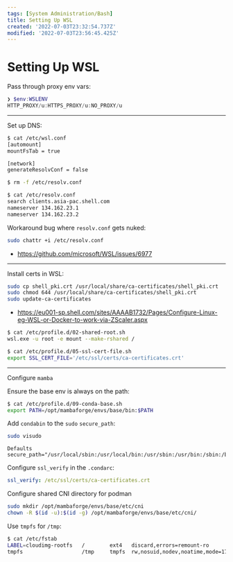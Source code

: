 ```yaml
---
tags: [System Administration/Bash]
title: Setting Up WSL
created: '2022-07-03T23:32:54.737Z'
modified: '2022-07-03T23:56:45.425Z'
---
```


# Setting Up WSL

Pass through proxy env vars:
```powershell
❯ $env:WSLENV
HTTP_PROXY/u:HTTPS_PROXY/u:NO_PROXY/u
```
----

Set up DNS:
```bash
$ cat /etc/wsl.conf
[automount]
mountFsTab = true

[network]
generateResolvConf = false
```
```bash
$ rm -f /etc/resolv.conf
```
```bash
$ cat /etc/resolv.conf
search clients.asia-pac.shell.com
nameserver 134.162.23.1
nameserver 134.162.23.2
```
Workaround bug where `resolv.conf` gets nuked:
```bash
sudo chattr +i /etc/resolv.conf
```
* https://github.com/microsoft/WSL/issues/6977

----

Install certs in WSL:
```bash
sudo cp shell_pki.crt /usr/local/share/ca-certificates/shell_pki.crt
sudo chmod 644 /usr/local/share/ca-certificates/shell_pki.crt​
sudo update-ca-certificates
```
* https://eu001-sp.shell.com/sites/AAAAB1732/Pages/Configure-Linux-eg-WSL-or-Docker-to-work-via-ZScaler.aspx


```bash
$ cat /etc/profile.d/02-shared-root.sh
wsl.exe -u root -e mount --make-rshared /
```

```bash
$ cat /etc/profile.d/05-ssl-cert-file.sh
export SSL_CERT_FILE='/etc/ssl/certs/ca-certificates.crt'
```

----

Configure `mamba`

Ensure the base env is always on the path:
```bash
$ cat /etc/profile.d/09-conda-base.sh
export PATH=/opt/mambaforge/envs/base/bin:$PATH
```

Add `condabin` to the `sudo` `secure_path`:
```bash
sudo visudo
```
```
Defaults        secure_path="/usr/local/sbin:/usr/local/bin:/usr/sbin:/usr/bin:/sbin:/bin:/snap/bin:/opt/mambaforge/envs/base/condabin"
```

Configure `ssl_verify` in the `.condarc`:
```yaml
ssl_verify: /etc/ssl/certs/ca-certificates.crt
```

Configure shared CNI directory for podman
```bash
sudo mkdir /opt/mambaforge/envs/base/etc/cni  
chown -R $(id -u):$(id -g) /opt/mambaforge/envs/base/etc/cni/
```

Use `tmpfs` for `/tmp`:
```bash
$ cat /etc/fstab
LABEL=cloudimg-rootfs   /        ext4   discard,errors=remount-ro         0 1
tmpfs                   /tmp     tmpfs  rw,nosuid,nodev,noatime,mode=1777 0 0
```

